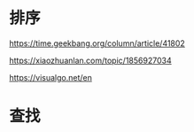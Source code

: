 # 排序





https://time.geekbang.org/column/article/41802



https://xiaozhuanlan.com/topic/1856927034



https://visualgo.net/en



# 查找